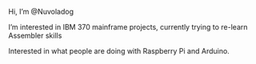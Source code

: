 Hi, I’m @Nuvoladog 
  
I’m interested in IBM 370 mainframe projects, currently trying to re-learn Assembler skills
 
Interested in what people are doing with Raspberry Pi and Arduino.
 

<!---
Nuvoladog/Nuvoladog is a ✨ special ✨ repository because its `README.md` (this file) appears on your GitHub profile.
You can click the Preview link to take a look at your changes.
--->
